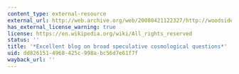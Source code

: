 ```yaml
---
content_type: external-resource
external_url: http://web.archive.org/web/20080421122327/http://woodside.blogs.com/cosmologycuriosity/cosmology/index.html
has_external_license_warning: true
license: https://en.wikipedia.org/wiki/All_rights_reserved
status: ''
title: '*Excellent blog on broad speculative cosmological questions*'
uid: dd826151-4968-425c-998a-bc56d7e61f7f
wayback_url: ''
---
```

